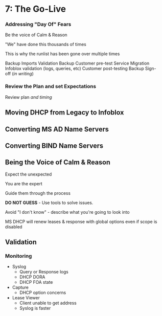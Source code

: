 # 7: The Go-Live

### Addressing "Day Of" Fears
Be the voice of Calm & Reason

"We" have done this thousands of times

This is why the runlist has been gone over multiple times

Backup
Imports
Validation
Backup
Customer pre-test
Service Migration
Infoblox validation (logs, queries, etc)
Customer post-testing
Backup
Sign-off (_in writing_)

### Review the Plan and set Expectations
Review plan _and timing_

## Moving DHCP from Legacy to Infoblox

## Converting MS AD Name Servers

## Converting BIND Name Servers

## Being the Voice of Calm & Reason
Expect the unexpected

You are the expert

Guide them through the process

**DO NOT GUESS** - Use tools to solve issues.

Avoid "I don't know" - describe what you're going to look into

MS DHCP will renew leases & response with global options even if scope is disabled



## Validation
### Monitoring
- Syslog
  - Query or Response logs
  - DHCP DORA
  - DHCP FOA state
- Capture
  - DHCP option concerns
- Lease Viewer
  - Client unable to get address
  - Syslog is faster

